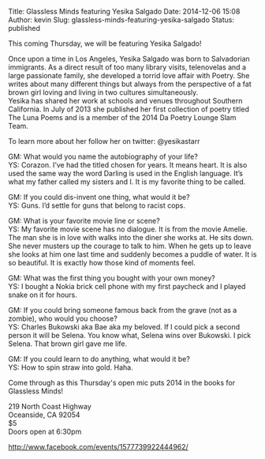 Title: Glassless Minds featuring Yesika Salgado
Date: 2014-12-06 15:08
Author: kevin
Slug: glassless-minds-featuring-yesika-salgado
Status: published

This coming Thursday, we will be featuring Yesika Salgado!

Once upon a time in Los Angeles, Yesika Salgado was born to Salvadorian immigrants. As a direct result of too many library visits, telenovelas and a large passionate family, she developed a torrid love affair with Poetry. She writes about many different things but always from the perspective of a fat brown girl loving and living in two cultures simultaneously.  
Yesika has shared her work at schools and venues throughout Southern California. In July of 2013 she published her first collection of poetry titled The Luna Poems and is a member of the 2014 Da Poetry Lounge Slam Team.

To learn more about her follow her on twitter: \@yesikastarr

GM: What would you name the autobiography of your life?  
YS: Corazon. I’ve had the titled chosen for years. It means heart. It is also used the same way the word Darling is used in the English language. It’s what my father called my sisters and I. It is my favorite thing to be called.

GM: If you could dis-invent one thing, what would it be?  
YS: Guns. I’d settle for guns that belong to racist cops.

GM: What is your favorite movie line or scene?  
YS: My favorite movie scene has no dialogue. It is from the movie Amelie. The man she is in love with walks into the diner she works at. He sits down. She never musters up the courage to talk to him. When he gets up to leave she looks at him one last time and suddenly becomes a puddle of water. It is so beautiful. It is exactly how those kind of moments feel.

GM: What was the first thing you bought with your own money?  
YS: I bought a Nokia brick cell phone with my first paycheck and I played snake on it for hours.

GM: If you could bring someone famous back from the grave (not as a zombie), who would you choose?  
YS: Charles Bukowski aka Bae aka my beloved. If I could pick a second person it will be Selena. You know what, Selena wins over Bukowski. I pick Selena. That brown girl gave me life.

GM: If you could learn to do anything, what would it be?  
YS: How to spin straw into gold. Haha.

Come through as this Thursday's open mic puts 2014 in the books for Glassless Minds!

219 North Coast Highway  
Oceanside, CA 92054  
\$5  
Doors open at 6:30pm

http://www.facebook.com/events/1577739922444962/
